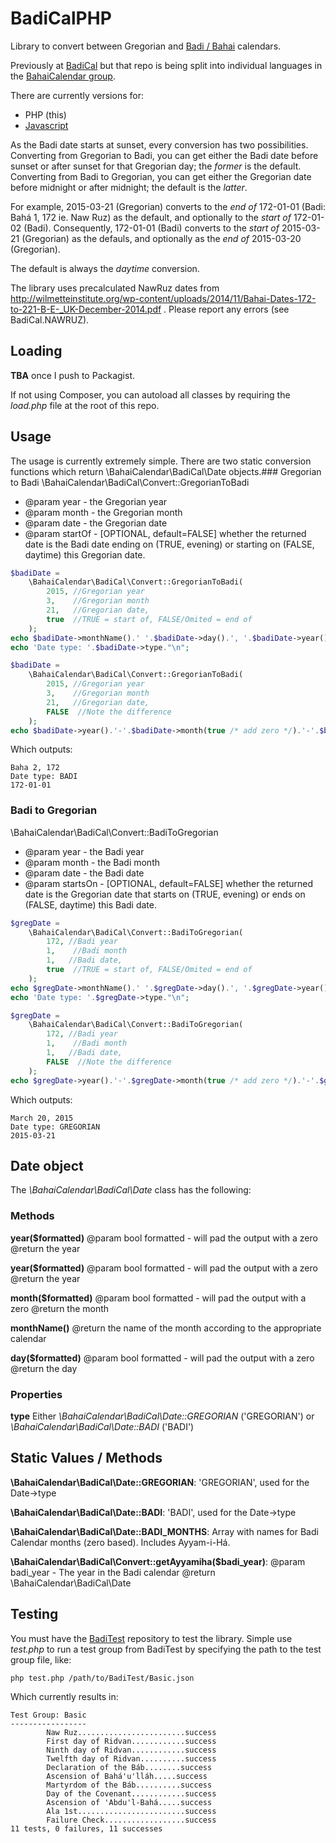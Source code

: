 # BadiCalPHP
Library to convert between Gregorian and [Badi / Bahai](https://en.wikipedia.org/wiki/Bah%C3%A1%27%C3%AD_calendar) calendars.

Previously at [BadiCal](https://github.com/dmcblue/BadiCal) but that repo is being split into individual languages in the [BahaiCalendar group](https://github.com/BahaiCalendar).

There are currently versions for:
+ PHP (this)
+ [Javascript](https://github.com/BahaiCalendar/BadiCalJS)

As the Badi date starts at sunset, every conversion has two possibilities.  Converting from Gregorian to Badi, you can get either the Badi date before sunset or after sunset for that Gregorian day; the *former* is the default.  Converting from Badi to Gregorian, you can get either the Gregorian date before midnight or after midnight; the default is the *latter*.

For example, 2015-03-21 (Gregorian) converts to the *end of* 172-01-01 (Badi: Bahá 1, 172 ie. Naw Ruz) as the default, and optionally to the *start of* 172-01-02 (Badi).
Consequently, 172-01-01 (Badi) converts to the *start of* 2015-03-21 (Gregorian) as the defauls, and optionally as the *end of* 2015-03-20 (Gregorian).

The default is always the *daytime* conversion.

The library uses precalculated NawRuz dates from http://wilmetteinstitute.org/wp-content/uploads/2014/11/Bahai-Dates-172-to-221-B-E-_UK-December-2014.pdf .  Please report any errors (see BadiCal.NAWRUZ).

## Loading

**TBA** once I push to Packagist.

If not using Composer, you can autoload all classes by requiring the *load.php* file at the root of this repo.

## Usage

The usage is currently extremely simple.  There are two static conversion functions which return \BahaiCalendar\BadiCal\Date objects.### Gregorian to Badi
\BahaiCalendar\BadiCal\Convert::GregorianToBadi
+ @param year  - the Gregorian year
+ @param month - the Gregorian month
+ @param date  - the Gregorian date
+ @param startOf - [OPTIONAL, default=FALSE] whether the returned date is the Badi date ending on (TRUE, evening) or starting on (FALSE, daytime) this Gregorian date.

```php
$badiDate = 
	\BahaiCalendar\BadiCal\Convert::GregorianToBadi(
		2015, //Gregorian year 
		3,    //Gregorian month
		21,   //Gregorian date,
		true  //TRUE = start of, FALSE/Omited = end of  
	);
echo $badiDate->monthName().' '.$badiDate->day().', '.$badiDate->year()."\n";
echo 'Date type: '.$badiDate->type."\n";

$badiDate = 
	\BahaiCalendar\BadiCal\Convert::GregorianToBadi(
		2015, //Gregorian year 
		3,    //Gregorian month
		21,   //Gregorian date,
		FALSE  //Note the difference
	);
echo $badiDate->year().'-'.$badiDate->month(true /* add zero */).'-'.$badiDate->day(true /* add zero */)."\n";
```

Which outputs:

```
Baha 2, 172
Date type: BADI
172-01-01
```

### Badi to Gregorian
\BahaiCalendar\BadiCal\Convert::BadiToGregorian
+ @param year  - the Badi year
+ @param month - the Badi month
+ @param date  - the Badi date
+ @param startsOn - [OPTIONAL, default=FALSE] whether the returned date is the Gregorian date that starts on (TRUE, evening) or ends on (FALSE, daytime) this Badi date.

```php
$gregDate = 
	\BahaiCalendar\BadiCal\Convert::BadiToGregorian(
		172, //Badi year 
		1,    //Badi month
		1,   //Badi date,
		true  //TRUE = start of, FALSE/Omited = end of  
	);
echo $gregDate->monthName().' '.$gregDate->day().', '.$gregDate->year()."\n";
echo 'Date type: '.$gregDate->type."\n";

$gregDate = 
	\BahaiCalendar\BadiCal\Convert::BadiToGregorian(
		172, //Badi year 
		1,    //Badi month
		1,   //Badi date,
		FALSE  //Note the difference
	);
echo $gregDate->year().'-'.$gregDate->month(true /* add zero */).'-'.$gregDate->day(true /* add zero */)."\n";
```

Which outputs:

```
March 20, 2015
Date type: GREGORIAN
2015-03-21
```

## Date object
The *\BahaiCalendar\BadiCal\Date* class has the following:

### Methods
**year($formatted)**
@param bool formatted - will pad the output with a zero
@return the year

**year($formatted)**
@param bool formatted - will pad the output with a zero
@return the year

**month($formatted)**
@param bool formatted - will pad the output with a zero
@return the month

**monthName()**
@return the name of the month according to the appropriate calendar

**day($formatted)**
@param bool formatted - will pad the output with a zero
@return the day

### Properties
**type** Either *\BahaiCalendar\BadiCal\Date::GREGORIAN* ('GREGORIAN') or *\BahaiCalendar\BadiCal\Date::BADI* ('BADI')


## Static Values / Methods

**\BahaiCalendar\BadiCal\Date::GREGORIAN**: 'GREGORIAN', used for the Date->type

**\BahaiCalendar\BadiCal\Date::BADI**: 'BADI', used for the Date->type

**\BahaiCalendar\BadiCal\Date::BADI_MONTHS**: Array with names for Badi Calendar months (zero based).  Includes Ayyam-i-Há.

**\BahaiCalendar\BadiCal\Convert::getAyyamiha($badi_year)**: 
@param badi_year - The year in the Badi calendar
@return \BahaiCalendar\BadiCal\Date


## Testing

You must have the [BadiTest](https://github.com/BahaiCalendar/BadiTest) repository to test the library.  Simple use *test.php* to run a test group from BadiTest by specifying the path to the test group file, like:

```
php test.php /path/to/BadiTest/Basic.json
```
Which currently results in:
```
Test Group: Basic
-----------------
        Naw Ruz........................success
        First day of Ridvan............success
        Ninth day of Ridvan............success
        Twelfth day of Ridvan..........success
        Declaration of the Báb........success
        Ascension of Bahá'u'lláh.....success
        Martyrdom of the Báb..........success
        Day of the Covenant............success
        Ascension of 'Abdu'l-Bahá.....success
        Ala 1st........................success
        Failure Check..................success
11 tests, 0 failures, 11 successes
```